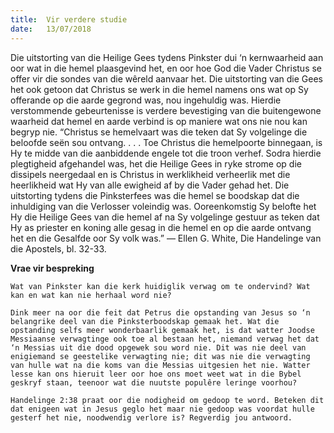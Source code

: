 ```yaml
---
title:  Vir verdere studie
date:   13/07/2018
---
```


Die uitstorting van die Heilige Gees tydens Pinkster dui ‘n kernwaarheid aan oor wat in die hemel plaasgevind het, en oor hoe God die Vader Christus se offer vir die sondes van die wêreld aanvaar het. Die uitstorting van die Gees het ook getoon dat Christus se werk in die hemel namens ons wat op Sy offerande op die aarde gegrond was, nou ingehuldig was. Hierdie verstommende gebeurtenisse is verdere bevestiging van die buitengewone waarheid dat hemel en aarde verbind is op maniere wat ons nie nou kan begryp nie. “Christus se hemelvaart was die teken dat Sy volgelinge die beloofde seën sou ontvang. . . . Toe Christus die hemelpoorte binnegaan, is Hy te midde van die aanbiddende engele tot die troon verhef. Sodra hierdie plegtigheid afgehandel was, het die Heilige Gees in ryke strome op die dissipels neergedaal en is Christus in werklikheid verheerlik met die heerlikheid wat Hy van alle ewigheid af by die Vader gehad het. Die uitstorting tydens die Pinksterfees was die hemel se boodskap dat die inhuldiging van die Verlosser voleindig was. Ooreenkomstig Sy belofte het Hy die Heilige Gees van die hemel af na Sy volgelinge gestuur as teken dat Hy as priester en koning alle gesag in die hemel en op die aarde ontvang het en die Gesalfde oor Sy volk was.” — Ellen G. White, Die Handelinge van die Apostels, bl. 32-33.

**Vrae vir bespreking**

`Wat van Pinkster kan die kerk huidiglik verwag om te ondervind? Wat kan en wat kan nie herhaal word nie?`

`Dink meer na oor die feit dat Petrus die opstanding van Jesus so ‘n belangrike deel van die Pinksterboodskap gemaak het. Wat die opstanding selfs meer wonderbaarlik gemaak het, is dat watter Joodse Messiaanse verwagtinge ook toe al bestaan het, niemand verwag het dat ‘n Messias uit die dood opgewek sou word nie. Dit was nie deel van enigiemand se geestelike verwagting nie; dit was nie die verwagting van hulle wat na die koms van die Messias uitgesien het nie. Watter lesse kan ons hieruit leer oor hoe ons moet weet wat in die Bybel geskryf staan, teenoor wat die nuutste populêre leringe voorhou?`

`Handelinge 2:38 praat oor die nodigheid om gedoop te word. Beteken dit dat enigeen wat in Jesus geglo het maar nie gedoop was voordat hulle gesterf het nie, noodwendig verlore is? Regverdig jou antwoord.`